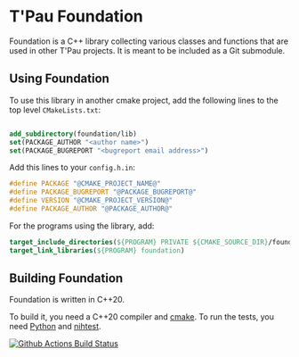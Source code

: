 # T'Pau Foundation

Foundation is a C++ library collecting various classes and functions that are used in other T'Pau projects. It is meant to be included as a Git submodule.  

## Using Foundation

To use this library in another cmake project, add the following lines to the top level `CMakeLists.txt`:

```cmake

add_subdirectory(foundation/lib)
set(PACKAGE_AUTHOR "<author name>")
set(PACKAGE_BUGREPORT "<bugreport email address>")
```

Add this lines to your `config.h.in`:

```c++
#define PACKAGE "@CMAKE_PROJECT_NAME@"
#define PACKAGE_BUGREPORT "@PACKAGE_BUGREPORT@"
#define VERSION "@CMAKE_PROJECT_VERSION@"
#define PACKAGE_AUTHOR "@PACKAGE_AUTHOR@"
```

For the programs using the library, add:

```cmake
target_include_directories(${PROGRAM} PRIVATE ${CMAKE_SOURCE_DIR}/foundation/lib ${PROJECT_BINARY_DIR})
target_link_libraries(${PROGRAM} foundation)
```

## Building Foundation

Foundation is written in C++20.

To build it, you need a C++20 compiler and [cmake](https://cmake.org). To run the tests, you need [Python](https://www.python.org) and [nihtest](https://github.com/nih-at/nihtest).

[![Github Actions Build Status](https://github.com/T-Pau/fast-ninja/workflows/build/badge.svg)](https://github.com/T-Pau/fast-ninja/actions?query=workflow%3Abuild)
